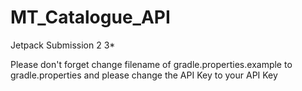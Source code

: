 # MT_Catalogue_API
Jetpack Submission 2 3*

Please don't forget change filename of gradle.properties.example to gradle.properties
and please change the API Key to your API Key
